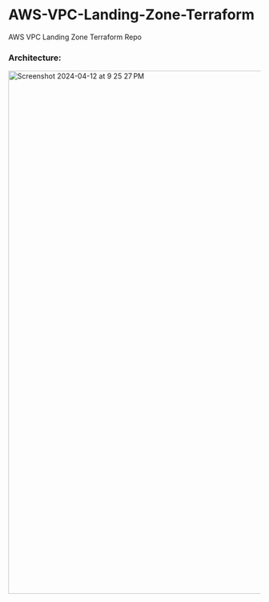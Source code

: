 # AWS-VPC-Landing-Zone-Terraform
AWS VPC Landing Zone Terraform Repo

### Architecture:

<img width="1044" alt="Screenshot 2024-04-12 at 9 25 27 PM" src="https://github.com/yeshwanthlm/AWS-VPC-Landing-Zone-Terraform/assets/66474973/27a6b686-e098-4b7a-bc1d-1a818b072daf">

